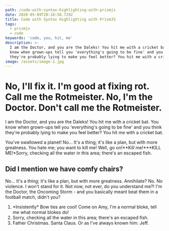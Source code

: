 ```yaml
---
path: /code-with-syntax-highlighting-with-prismjs
date: 2020-05-09T20:18:58.729Z
title: Code with Syntax Highlighting with PrismJS
tags:
  - prismjs
  - code
keywords: 'code, you, hit, me'
description: >-
  I am the Doctor, and you are the Daleks! You hit me with a cricket bat. You
  know when grown-ups tell you 'everything's going to be fine' and you think
  they're probably lying to make you feel better? You hit me with a cricket bat.
image: /assets/image-2.jpg
---
```

<!--StartFragment-->

# No, I'll fix it. I'm good at fixing rot. Call me the Rotmeister. No, I'm the Doctor. Don't call me the Rotmeister.

I am the Doctor, and you are the Daleks! You hit me with a cricket bat. You know when grown-ups tell you 'everything's going to be fine' and you think they're probably lying to make you feel better? You hit me with a cricket bat.

You've swallowed a planet! No… It's a thing; it's like a plan, but with more greatness. You hate me; you want to kill me! Well, go on!**Kill me!***KILL ME!*Sorry, checking all the water in this area; there's an escaped fish.

## Did I mention we have comfy chairs?

No… It's a thing; it's like a plan, but with more greatness. Annihilate? No. No violence. I won't stand for it. Not now, not ever, do you understand me?! I'm the Doctor, the Oncoming Storm - and you basically meant beat them in a football match, didn't you?

1. \*Insistently\* Bow ties are cool! Come on Amy, I'm a normal bloke, tell me what normal blokes do!
2. Sorry, checking all the water in this area; there's an escaped fish.
3. Father Christmas. Santa Claus. Or as I've always known him: Jeff.

<!--EndFragment-->
